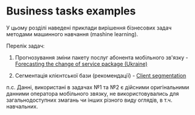 # Business tasks examples


У цьому розділі наведені приклади вирішення бізнесових задач методами машинного навчання (mashine learning).



Перелік задач:

1. Прогнозування зміни пакету послуг абонента мобільного зв'язку - [Forecasting the change of service package (Ukraine)](https://github.com/vzav/exemples/tree/master/Forecasting%20the%20change%20of%20service%20package%20(Ukraine))

2. Сегментація клієнтської бази (рекомендації) - [Client segmentation](https://github.com/vzav/exemples/tree/master/Client%20segmentation)


п.с. Данні, використані в задачах №1 та №2 є дійсними оригінальними данними оператора мобільного звязку, не використовувались для загальнодоступних змагань чи інших різного виду оглядів, в т.ч. навчальних.
